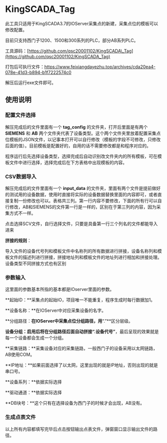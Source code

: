 # KingSCADA_Tag
此工具只适用于KingSCADA3.7的IOServer采集点的新建，采集点位的模板可以修改配置。

目前只支持西门子1200、1500和300系列的PLC，部分AB系列PLC。

工具源码：[https://github.com/qsc20001102/KingSCADA\_Tag](https://github.com/qsc20001102/KingSCADA_Tag)

打包后可执行文件：https://www.feixiangdayezhu.top/archives/cda20ea4-078e-41d3-b894-b1f7222574c0

解压后运行exe文件即可。

## 使用说明


### 配置文件选择

解压完成后的文件里面有一个 **tag\_config** 的文件夹，打开后里面是有两个 **SIEMENS** 和 **AB** 两个文件夹代表了设备类型。这个两个文件夹里放着配置采集点位模板的JSON文件，以记事本打开可以自行修改（模板的字段不可修改，只修改后面的值）。目前模板是配置好的，自用的话不需要修改都是和程序对应的。

程序运行后先选择设备类型，选择完成后自动识别改文件夹内的所有模板，可在模板文件中进行选择，选择完成后在下方表格中出现模板的内容。

### CSV数据导入

解压完成后的文件里面有一个 **input\_data** 的文件夹，里面有两个文件是提前做好的测试用的设备数据，使用时直接将实际的设备数据替换里面的内容即可，或者直接复制一份修改也可以。表格共三列。第一行内容不要修改，下面的所有行可以自行修改，AB和SIEMENS的文件第一行是一样的，区别在于第三列的内容，因为采集方式不一样。

点击选择SCV文件，自行选择文件，只要是具备第一行三个列名的文件都能导入进来

**拼接的规则**：

导入文件的设备代号列和模板文件中名称列的所有数据进行拼接，设备名称列和模板文件的描述列进行拼接，拼接地址列和模板文件的地址列进行相加和拼接处理。设备类型不同拼接方式也有区别

### 参数输入

这里面的参数基本所指的基本都是IOserver里面的参数。

**起始ID：**采集点的起始IO，项目唯一不能重复，程序生成时每行数据加1。

**设备名称：**在IOServer中对应采集设备的名字。

**分组路径：**在IOServer中采集点位分组路径，用**“.”**区分层级。

**设备分组：**启用后将在分组路径后面自动拼接**“.设备代号”**，最后呈现的效果就是每一个设备都会生成一个分组。

**采集链路：**采集设备对应的采集链路，一般西门子的设备采用以太网链路，AB使用COM。

**IP地址：**如果前面选择了以太网，这里出现的就是IP地址，否则出现的就是串口号。

**设备系列：**依据实际选择

**驱动通道：**依据实际选择

**DB块号：**这个只有在选择设备为西门子的时候才会出现，AB没有。

### 生成点表文件

以上所有内容都填写完毕后点击按钮输出点表文件，弹窗窗口显示输出文件的路径。